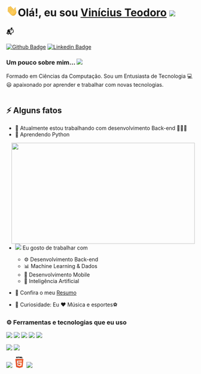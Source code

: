 <h1> <img src="https://raw.githubusercontent.com/ABSphreak/ABSphreak/master/gifs/Hi.gif" height="30px">Olá!, eu sou <a href="https://github.com/Vinni-Teodoro">Vinícius Teodoro</a> <img height="30px" src="https://emojis.slackmojis.com/emojis/images/1531849430/4246/blob-sunglasses.gif?1531849430"></h1>
</h1>

### 📬
[![Github Badge](http://img.shields.io/badge/-Github-black?style=flat-square&logo=github&link=https://github.com/Vinni-Teodoro/)](https://github.com/Vinni-Teodoro/) 
[![Linkedin Badge](https://img.shields.io/badge/-LinkedIn-blue?style=flat-square&logo=Linkedin&logoColor=white&link=https://www.linkedin.com/in/vinicius-ateodoro/)](https://www.linkedin.com/in/vinicius-ateodoro)



### Um pouco sobre mim... <img src="https://media.giphy.com/media/kimWBtJDjWcwFH2nRB/giphy.gif" width="50"> 
Formado em Ciências da Computação. Sou um Entusiasta de Tecnologia 💻 😃 apaixonado por aprender e trabalhar com novas tecnologias.  <br/><br/>


## ⚡️ Alguns fatos

- 🔭 Atualmente estou trabalhando com desenvolvimento Back-end 👨🏼‍💻
- 🌱 Aprendendo Python
<img width="490" height="270" src="https://media.giphy.com/media/9B8wYztAoe1zO/source.gif" align=right>

- <img src="https://media.giphy.com/media/WUlplcMpOCEmTGBtBW/giphy.gif" width="30">  Eu gosto de trabalhar com
  - ⚙️ Desenvolvimento Back-end
  - 📊 Machine Learning & Dados
  - 📱 Desenvolvimento Mobile
  - 🤖 Inteligência Artificial
    
  


- 📙 Confira o meu [Resumo](https://www.linkedin.com/in/vinicius-ateodoro/)
- 🎉 Curiosidade: Eu ❤️ Música e esportes⚽


### ⚙️ Ferramentas e tecnologias que eu uso
<code><img height="30" src="https://cdn.jsdelivr.net/gh/devicons/devicon/icons/python/python-original.svg" /></code>
<code><img height="30" src="https://www.vectorlogo.zone/logos/microsoft_powerbi/microsoft_powerbi-icon.svg"></code>
<code><img height="30" src="https://cdn.jsdelivr.net/gh/devicons/devicon/icons/mysql/mysql-plain.svg"></code>
<code><img height="30" src="https://avatars1.githubusercontent.com/u/45120?s=200&v=4"></code>
<code><img height="30" src="https://avatars3.githubusercontent.com/u/18133?s=200&v=4"></code>

<code><img height="30" src="https://www.vectorlogo.zone/logos/kotlinlang/kotlinlang-icon.svg"></code>
<code><img height="30" src="https://www.vectorlogo.zone/logos/sqlite/sqlite-icon.svg"></code>

<code><img height="30" src="https://icongr.am/devicon/javascript-original.svg?size=128&color=currentColor"></code>
<code><img height="30" src="https://raw.githubusercontent.com/github/explore/80688e429a7d4ef2fca1e82350fe8e3517d3494d/topics/html/html.png"></code>
<code><img height="30" src="https://avatars1.githubusercontent.com/u/1517864?s=200&v=4"></code>


